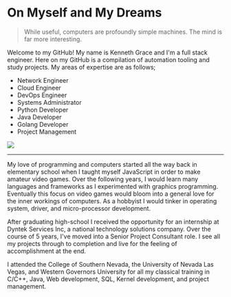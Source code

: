 # On Myself and My Dreams

> While useful, computers are profoundly simple machines. The mind is far more interesting.

Welcome to my GitHub! My name is Kenneth Grace and I'm a full stack engineer. Here on my GitHub is a compilation of automation tooling and study projects. My areas of expertise are as follows;

* Network Engineer
* Cloud Engineer
* DevOps Engineer
* Systems Administrator
* Python Developer
* Java Developer
* Golang Developer
* Project Management

[<img src="https://camo.githubusercontent.com/a80d00f23720d0bc9f55481cfcd77ab79e141606829cf16ec43f8cacc7741e46/68747470733a2f2f696d672e736869656c64732e696f2f62616467652f4c696e6b6564496e2d3030373742353f7374796c653d666f722d7468652d6261646765266c6f676f3d6c696e6b6564696e266c6f676f436f6c6f723d7768697465" />](https://www.linkedin.com/in/kennethjgrace/)

 ---
My love of programming  and computers started all the way back in elementary school when I taught myself JavaScript in order to make amateur video games. Over the following years, I would learn many languages and frameworks as I experimented with graphics programming. Eventually this focus on video games would bloom into a general love for the inner workings of computers. As a hobbyist I would tinker in operating system, driver, and micro-processor development.

After graduating high-school I received the opportunity for an internship at Dyntek Services Inc, a national technology solutions company. Over the course of 5 years, I've moved into a Senior Project Consultant role. I see all my projects through to completion and live for the feeling of accomplishment at the end.

I attended the College of Southern Nevada, the University of Nevada Las Vegas, and Western Governors University for all my classical training in C/C++, Java, Web development, SQL, Kernel development, and project management.
